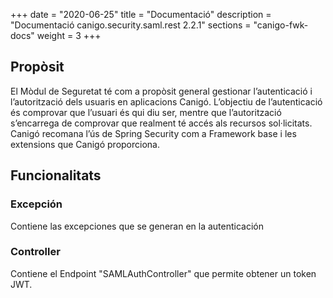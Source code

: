 +++
date        = "2020-06-25"
title       = "Documentació"
description = "Documentació canigo.security.saml.rest 2.2.1"
sections    = "canigo-fwk-docs"
weight      = 3
+++

## Propòsit

El Mòdul de Seguretat té com a propòsit general gestionar l’autenticació i l’autorització dels usuaris en aplicacions Canigó. L’objectiu de l’autenticació és comprovar que l’usuari és qui diu ser, mentre que l’autorització s’encarrega de comprovar que realment té accés als recursos sol·licitats. Canigó recomana l’ús de Spring Security com a Framework base i les extensions que Canigó proporciona.

## Funcionalitats

### Excepción

Contiene las excepciones que se generan en la autenticación

### Controller

Contiene el Endpoint "SAMLAuthController" que permite obtener un token JWT. 

